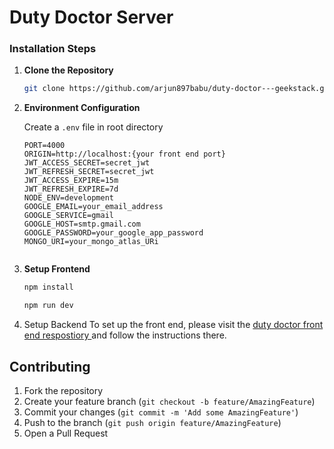 # Duty Doctor Server

### Installation Steps

1. **Clone the Repository**

   ```bash
   git clone https://github.com/arjun897babu/duty-doctor---geekstack.git
   ```

2. **Environment Configuration**

   Create a `.env` file in root directory 

   ```env
   PORT=4000
   ORIGIN=http://localhost:{your front end port}
   JWT_ACCESS_SECRET=secret_jwt
   JWT_REFRESH_SECRET=secret_jwt
   JWT_ACCESS_EXPIRE=15m
   JWT_REFRESH_EXPIRE=7d
   NODE_ENV=development
   GOOGLE_EMAIL=your_email_address
   GOOGLE_SERVICE=gmail
   GOOGLE_HOST=smtp.gmail.com
   GOOGLE_PASSWORD=your_google_app_password
   MONGO_URI=your_mongo_atlas_URi
   ```


   ```

3. **Setup Frontend**
   ```bash
   npm install

   npm run dev
   ```

4. Setup Backend
To set up the front end, please visit the [duty doctor front end respostiory ](https://github.com/arjun897babu/duty-doctor-front-end-geek-stack-) and follow the instructions there.



##  Contributing


1. Fork the repository
2. Create your feature branch (`git checkout -b feature/AmazingFeature`)
3. Commit your changes (`git commit -m 'Add some AmazingFeature'`)
4. Push to the branch (`git push origin feature/AmazingFeature`)
5. Open a Pull Request

##